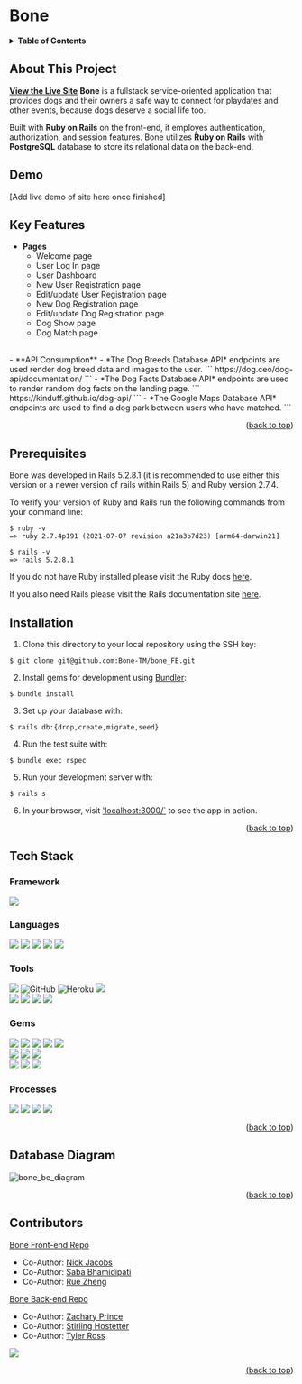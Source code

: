 # Bone

<!-- TABLE OF CONTENTS -->
<details>
  <summary><strong>Table of Contents</strong></summary>
  <ul>
    <li><a href="#about-this-project">About This Project</a></li>
    <li><a href="#demo">Demo</a></li>
    <li><a href="#getting-started">Getting Started</a></li>
    <li><a href="#key-features">Key Features</a></li>
    <li><a href="#tech-stack">Tech Stack</a></li>
    <li><a href="#database-diagram">Database Diagram</a></li>
    <li><a href="#contributors">Contributors</a></li>
  </ul>
</details>


## About This Project
**[View the Live Site](http://bone-be.herokuapp.com/)**
**Bone** is a fullstack service-oriented application that provides dogs and their owners a safe way to connect for playdates and other events, because dogs deserve a social life too.
 
Built with **Ruby on Rails** on the front-end, it employes authentication, authorization, and session features. Bone utilizes **Ruby on Rails** with **PostgreSQL** database to store its relational data on the back-end.




## Demo

[Add live demo of site here once finished]


## Key Features
  - **Pages**
    - Welcome page
    - User Log In page
    - User Dashboard
    - New User Registration page
    - Edit/update User Registration page
    - New Dog Registration page
    - Edit/update Dog Registration page
    - Dog Show page
    - Dog Match page
  <br>
  - **API Consumption**
    - *The Dog Breeds Database API* endpoints are used render dog breed data and images to the user.
      ```
       https://dog.ceo/dog-api/documentation/
      ```
    - *The Dog Facts Database API* endpoints are used to render random dog facts on the landing page.
      ```
      https://kinduff.github.io/dog-api/
      ```
    - *The Google Maps Database API* endpoints are used to find a dog park between users who have matched.
      ```

<p align="right">(<a href="#top">back to top</a>)</p>


## Prerequisites

Bone was developed in Rails 5.2.8.1 (it is recommended to use either this version or a newer version of rails within Rails 5) and Ruby version 2.7.4.

To verify your version of Ruby and Rails run the following commands from your command line:

```
$ ruby -v
=> ruby 2.7.4p191 (2021-07-07 revision a21a3b7d23) [arm64-darwin21]

$ rails -v
=> rails 5.2.8.1
```
If you do not have Ruby installed please visit the Ruby docs [here](https://www.ruby-lang.org/en/documentation/installation/).

If you also need Rails please visit the Rails documentation site [here](https://guides.rubyonrails.org/v5.0/getting_started.html).


## Installation

1. Clone this directory to your local repository using the SSH key:
```
$ git clone git@github.com:Bone-TM/bone_FE.git
```

2. Install gems for development using [Bundler](https://bundler.io/guides/using_bundler_in_applications.html#getting-started---installing-bundler-and-bundle-init):
```
$ bundle install
```

3. Set up your database with:
```
$ rails db:{drop,create,migrate,seed}
```

4. Run the test suite with:
```
$ bundle exec rspec
```

5. Run your development server with:
```
$ rails s
```

6. In your browser, visit ['localhost:3000/`](http://localhost:3000/) to see the app in action.


<p align="right">(<a href="#top">back to top</a>)</p>


## Tech Stack

### Framework
<p>
  <img src="https://img.shields.io/badge/ruby%20on%20rails-b81818.svg?&style=for-the-badge&logo=rubyonrails&logoColor=white" />
</p>

### Languages
<p>
  <img src="https://img.shields.io/badge/ruby-CC342D.svg?&style=for-the-badge&logo=ruby&logoColor=white" />
  <img src="https://img.shields.io/badge/SQL-4169E1.svg?style=for-the-badge&logo=SQL&logoColor=white" />
  <img src="https://img.shields.io/badge/ActiveRecord-CC0000.svg?&style=for-the-badge&logo=rubyonrails&logoColor=white" />
  <img src="https://img.shields.io/badge/html5-E34F26.svg?&style=for-the-badge&logo=html5&logoColor=white" />
  <img src="https://img.shields.io/badge/css3-1572B6.svg?&style=for-the-badge&logo=css3&logoColor=white" />
</p>


### Tools
<p>
  <img src="https://img.shields.io/badge/git-F05032.svg?&style=for-the-badge&logo=git&logoColor=white" />
   <img alt="GitHub" src="https://img.shields.io/badge/github-%23121011.svg?style=for-the-badge&logo=github&logoColor=white"/>
  <img alt="Heroku" src="https://img.shields.io/badge/heroku-%23430098.svg?style=for-the-badge&logo=heroku&logoColor=white"/>
   <img src="https://img.shields.io/badge/Atom-66595C.svg?&style=for-the-badge&logo=atom&logoColor=white" /><br />
  <img src="https://img.shields.io/badge/PostgreSQL-4169E1.svg?&style=for-the-badge&logo=postgresql&logoColor=white" />
  <img src="https://img.shields.io/badge/postico-4169E1.svg?&style=for-the-badge&logo=Postico&logoColor=white" />
  <img src="https://img.shields.io/badge/-Neovim-brightgreen?style=for-the-badge&logo=https://simpleicons.org/?q=neovim" />
  <img src="https://img.shields.io/badge/-Emacs-lightgrey?style=for-the-badge&logo=appveyor" />
</p>

### Gems
<p>
  <img src="https://img.shields.io/badge/bootstrap-7952B3.svg?&style=for-the-badge&logo=bootstrap&logoColor=white" />
  <img src="https://img.shields.io/badge/rspec-E9573F.svg?&style=for-the-badge&logo=rubygems&logoColor=white" />
  <img src="https://img.shields.io/badge/launchy-E9573F.svg?&style=for-the-badge&logo=rubygems&logoColor=white" />  
  <img src="https://img.shields.io/badge/orderly-E9573F.svg?&style=for-the-badge&logo=rubygems&logoColor=white" />  
  <img src="https://img.shields.io/badge/pry-E9573F.svg?&style=for-the-badge&logo=rubygems&logoColor=white" /><br />
  <img src="https://img.shields.io/badge/capybara-E9573F.svg?&style=for-the-badge&logo=rubygems&logoColor=white" />
  <img src="https://img.shields.io/badge/faraday-E9573F.svg?&style=for-the-badge&logo=rubygems&logoColor=white" />
  <img src="https://img.shields.io/badge/vcr-E9573F.svg?&style=for-the-badge&logo=rubygems&logoColor=white" /><br />

  <img src="https://img.shields.io/badge/shoulda--matchers-E9573F.svg?&style=for-the-badge&logo=rubygems&logoColor=white" />
  <img src="https://img.shields.io/badge/simplecov-E9573F.svg?&style=for-the-badge&logo=rubygems&logoColor=white" />  
  <img src="https://img.shields.io/badge/webmock-E9573F.svg?&style=for-the-badge&logo=rubygems&logoColor=white" />
</p>

### Processes
<p>
  <img src="https://img.shields.io/badge/OOP-b81818.svg?&style=for-the-badge&logo=OOP&logoColor=white" />
  <img src="https://img.shields.io/badge/TDD-b87818.svg?&style=for-the-badge&logo=TDD&logoColor=white" />
  <img src="https://img.shields.io/badge/MVC-b8b018.svg?&style=for-the-badge&logo=MVC&logoColor=white" />
  <img src="https://img.shields.io/badge/REST-33b818.svg?&style=for-the-badge&logo=REST&logoColor=white" />  
</p>

<p align="right">(<a href="#top">back to top</a>)</p>

## Database Diagram

![bone_be_diagram](https://user-images.githubusercontent.com/65498038/182235874-34c5055a-1b6e-46eb-adc6-ba4e2300029f.png)

<p align="right">(<a href="#top">back to top</a>)</p>

## Contributors

[Bone Front-end Repo](https://github.com/Bone-TM/bone_FE)

- Co-Author: [Nick Jacobs](https://github.com/NickJacobsss)
- Co-Author: [Saba Bhamidipati](https://github.com/SabaBhamidipati)
- Co-Author: [Rue Zheng](https://github.com/ruezheng)

[Bone Back-end Repo](https://github.com/Bone-TM/bone_BE)

- Co-Author: [Zachary Prince](https://github.com/z-prince)
- Co-Author: [Stirling Hostetter](https://github.com/stirlhoss)
- Co-Author: [Tyler Ross](https://github.com/Tross0208)

<p>
  <a href="https://github.com/Bone-TM">
  <img src="https://img.shields.io/badge/GitHub-100000?style=for-the-badge&logo=github&logoColor=white" />
</p>

<p align="right">(<a href="#top">back to top</a>)</p>
